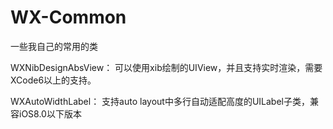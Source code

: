 # WX-Common
一些我自己的常用的类

WXNibDesignAbsView：
可以使用xib绘制的UIView，并且支持实时渲染，需要XCode6以上的支持。

WXAutoWidthLabel：
支持auto layout中多行自动适配高度的UILabel子类，兼容iOS8.0以下版本